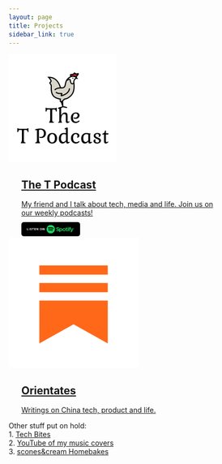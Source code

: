 ```yaml
---
layout: page
title: Projects
sidebar_link: true
---
```


<html>
<head>
<meta name="viewport" content="width=device-width, initial-scale=1">
<style>
* {
  box-sizing: border-box;
}


.photoicon {
    display: inline-block;
    width: 180px;
    height: 200px;
    border-color: #f0f0f0;
    border-radius: 10px;
    background-color: white;
    border-width: 0.5px;
    border-style: solid;
    
}

.main-paragraph {
  display: inline-block;
  width: 658px;
  height: 200px;
  border-color: #f0f0f0;
  border-radius: 10px;
  background-color: white;
  border-width: 0.5px;
  border-style: solid;
}

/* Clear floats after the columns */
.row {
  content: "";
  clear: both;
  display: flex;
}

.borderpadding {
	padding: 10px;
}
</style>
</head>
<body>
<div class="borderpadding"></div>

<div class="row">
  <div class="photoicon">
<img src="/assets/podcast.png">
  </div>
  <div class="main-paragraph">
    <a href="https://open.spotify.com/show/11KfxTr0zAHwh3rOnyJI8D">
    <h2 style="padding: 0 0 0 25px;">The T Podcast</h2>
    <p style="padding: 0 0 0 25px; margin-bottom: 10px;">My friend and I talk about tech, media and life. Join us on our weekly podcasts!</p>
      </a>
      <a href="https://open.spotify.com/show/11KfxTr0zAHwh3rOnyJI8D">
       <img style="width:35%; height=auto; padding: 0 0 0 25px;" src="/assets/spotifybadge.png">
      </a>

  </div>
</div>


<div class="borderpadding"></div>


<div class="row">
  <div class="photoicon">
  <img src="/assets/substack.png">
  </div>
  <div class="main-paragraph" >
    <a href="https://orientate.substack.com/">
    <h2 style="padding: 0 0 0 25px;">Orientates</h2>
    <p style="padding: 0 0 0 25px;">Writings on China tech, product and life.</p>
    </a>
  </div>

</div>

<div class="borderpadding"></div>

<div>Other stuff put on hold:</div>
1. <a href="https://www.youtube.com/channel/UC5VkoUoEzqzk0IcAs3qdM5A/">Tech Bites </a><br>
2. <a href="https://www.youtube.com/user/kalo4521/about">YouTube of my music covers</a><br>
3. <a href="https://www.instagram.com/sconesandcream.sg/">scones&cream Homebakes</a>
